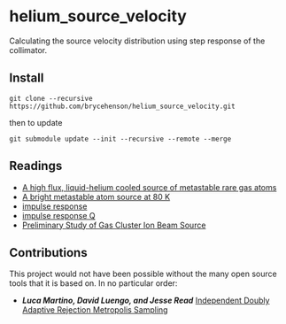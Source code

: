 # helium_source_velocity
Calculating the source velocity distribution using step response of the collimator.

## Install
``` 
git clone --recursive https://github.com/brycehenson/helium_source_velocity.git
```
then to update 
```
git submodule update --init --recursive --remote --merge
```

## Readings
* [A high flux, liquid-helium cooled source of metastable rare gas atoms](https://link.springer.com/article/10.1007%2Fs00340-004-1600-9)
* [A bright metastable atom source at 80 K](https://aip.scitation.org/doi/10.1063/1.1372169)
* [impulse response](https://lpsa.swarthmore.edu/Transient/TransInputs/TransImpulseTime.html)
* [impulse response Q](https://dsp.stackexchange.com/questions/536/what-is-meant-by-a-systems-impulse-response-and-frequency-response)
* [Preliminary Study of Gas Cluster Ion Beam Source](https://www.researchgate.net/publication/267834734_Preliminary_Study_of_Gas_Cluster_Ion_Beam_Source)
 



## Contributions  
This project would not have been possible without the many open source tools that it is based on. In no particular order: 
* ***Luca Martino, David Luengo, and Jesse Read*** [Independent Doubly Adaptive Rejection Metropolis Sampling](https://au.mathworks.com/matlabcentral/fileexchange/54122-independent-doubly-adaptive-rejection-metropolis-sampling)


